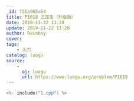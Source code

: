 ```yaml
---
_id: f5ba965a64
title: P1618 三连击（升级版）
date: 2019-11-22 11:28
update: 2019-11-22 11:28
author: Rainboy
cover: 
tags:
    - 入门
catalog: luogu
source: 
    - 
      oj: luogu
      url: https://www.luogu.org/problem/P1618
---
```


```c
<%- include("1.cpp") %>
```
